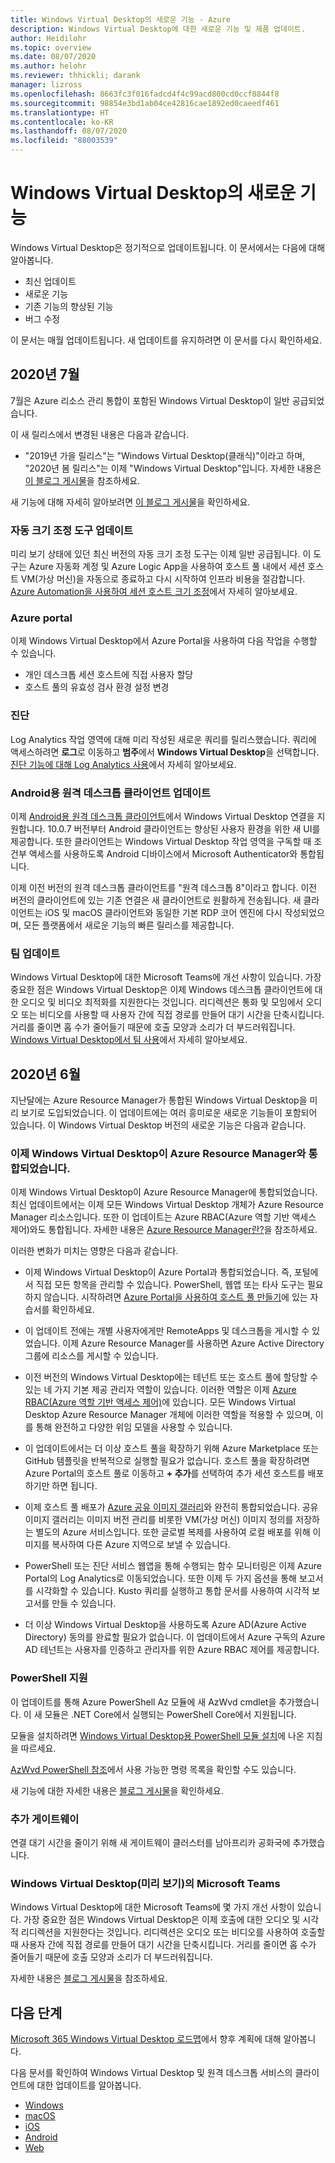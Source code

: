 ```yaml
---
title: Windows Virtual Desktop의 새로운 기능 - Azure
description: Windows Virtual Desktop에 대한 새로운 기능 및 제품 업데이트.
author: Heidilohr
ms.topic: overview
ms.date: 08/07/2020
ms.author: helohr
ms.reviewer: thhickli; darank
manager: lizross
ms.openlocfilehash: 8663fc3f016fadcd4f4c99acd800cd0ccf8844f8
ms.sourcegitcommit: 98854e3bd1ab04ce42816cae1892ed0caeedf461
ms.translationtype: HT
ms.contentlocale: ko-KR
ms.lasthandoff: 08/07/2020
ms.locfileid: "88003539"
---
```

# <a name="whats-new-in-windows-virtual-desktop"></a>Windows Virtual Desktop의 새로운 기능

Windows Virtual Desktop은 정기적으로 업데이트됩니다. 이 문서에서는 다음에 대해 알아봅니다.

- 최신 업데이트
- 새로운 기능
- 기존 기능의 향상된 기능
- 버그 수정

이 문서는 매월 업데이트됩니다. 새 업데이트를 유지하려면 이 문서를 다시 확인하세요.

## <a name="july-2020"></a>2020년 7월  

7월은 Azure 리소스 관리 통합이 포함된 Windows Virtual Desktop이 일반 공급되었습니다.

이 새 릴리스에서 변경된 내용은 다음과 같습니다. 

- "2019년 가을 릴리스"는 "Windows Virtual Desktop(클래식)"이라고 하며, "2020년 봄 릴리스"는 이제 "Windows Virtual Desktop"입니다. 자세한 내용은 [이 블로그 게시물](https://azure.microsoft.com/blog/new-windows-virtual-desktop-capabilities-now-generally-available/)을 참조하세요. 

새 기능에 대해 자세히 알아보려면 [이 블로그 게시물](https://techcommunity.microsoft.com/t5/itops-talk-blog/windows-virtual-desktop-spring-update-enters-public-preview/ba-p/1340245)을 확인하세요. 

### <a name="autoscaling-tool-update"></a>자동 크기 조정 도구 업데이트

미리 보기 상태에 있던 최신 버전의 자동 크기 조정 도구는 이제 일반 공급됩니다. 이 도구는 Azure 자동화 계정 및 Azure Logic App을 사용하여 호스트 풀 내에서 세션 호스트 VM(가상 머신)을 자동으로 종료하고 다시 시작하여 인프라 비용을 절감합니다. [Azure Automation을 사용하여 세션 호스트 크기 조정](set-up-scaling-script.md)에서 자세히 알아보세요.

### <a name="azure-portal"></a>Azure portal

이제 Windows Virtual Desktop에서 Azure Portal을 사용하여 다음 작업을 수행할 수 있습니다. 

- 개인 데스크톱 세션 호스트에 직접 사용자 할당  
- 호스트 풀의 유효성 검사 환경 설정 변경 

### <a name="diagnostics"></a>진단

Log Analytics 작업 영역에 대해 미리 작성된 새로운 쿼리를 릴리스했습니다. 쿼리에 액세스하려면 **로그**로 이동하고 **범주**에서 **Windows Virtual Desktop**을 선택합니다. [진단 기능에 대해 Log Analytics 사용](diagnostics-log-analytics.md)에서 자세히 알아보세요.

### <a name="update-for-remote-desktop-client-for-android"></a>Android용 원격 데스크톱 클라이언트 업데이트

이제 [Android용 원격 데스크톱 클라이언트](https://play.google.com/store/apps/details?id=com.microsoft.rdc.androidx)에서 Windows Virtual Desktop 연결을 지원합니다. 10.0.7 버전부터 Android 클라이언트는 향상된 사용자 환경을 위한 새 UI를 제공합니다. 또한 클라이언트는 Windows Virtual Desktop 작업 영역을 구독할 때 조건부 액세스를 사용하도록 Android 디바이스에서 Microsoft Authenticator와 통합됩니다.  

이제 이전 버전의 원격 데스크톱 클라이언트를 "원격 데스크톱 8"이라고 합니다. 이전 버전의 클라이언트에 있는 기존 연결은 새 클라이언트로 원활하게 전송됩니다. 새 클라이언트는 iOS 및 macOS 클라이언트와 동일한 기본 RDP 코어 엔진에 다시 작성되었으며, 모든 플랫폼에서 새로운 기능의 빠른 릴리스를 제공합니다. 

### <a name="teams-update"></a>팀 업데이트

Windows Virtual Desktop에 대한 Microsoft Teams에 개선 사항이 있습니다. 가장 중요한 점은 Windows Virtual Desktop은 이제 Windows 데스크톱 클라이언트에 대한 오디오 및 비디오 최적화를 지원한다는 것입니다. 리디렉션은 통화 및 모임에서 오디오 또는 비디오를 사용할 때 사용자 간에 직접 경로를 만들어 대기 시간을 단축시킵니다. 거리를 줄이면 홉 수가 줄어들기 때문에 호출 모양과 소리가 더 부드러워집니다. [Windows Virtual Desktop에서 팀 사용](teams-on-wvd.md)에서 자세히 알아보세요.

## <a name="june-2020"></a>2020년 6월

지난달에는 Azure Resource Manager가 통합된 Windows Virtual Desktop을 미리 보기로 도입되었습니다. 이 업데이트에는 여러 흥미로운 새로운 기능들이 포함되어 있습니다. 이 Windows Virtual Desktop 버전의 새로운 기능은 다음과 같습니다.

### <a name="windows-virtual-desktop-is-now-integrated-with-azure-resource-manager"></a>이제 Windows Virtual Desktop이 Azure Resource Manager와 통합되었습니다.

이제 Windows Virtual Desktop이 Azure Resource Manager에 통합되었습니다. 최신 업데이트에서는 이제 모든 Windows Virtual Desktop 개체가 Azure Resource Manager 리소스입니다. 또한 이 업데이트는 Azure RBAC(Azure 역할 기반 액세스 제어)와도 통합됩니다. 자세한 내용은 [Azure Resource Manager란?](../azure-resource-manager/management/overview.md)을 참조하세요.

이러한 변화가 미치는 영향은 다음과 같습니다.

- 이제 Windows Virtual Desktop이 Azure Portal과 통합되었습니다. 즉, 포털에서 직접 모든 항목을 관리할 수 있습니다. PowerShell, 웹앱 또는 타사 도구는 필요하지 않습니다. 시작하려면 [Azure Portal을 사용하여 호스트 풀 만들기](create-host-pools-azure-marketplace.md)에 있는 자습서를 확인하세요.

- 이 업데이트 전에는 개별 사용자에게만 RemoteApps 및 데스크톱을 게시할 수 있었습니다. 이제 Azure Resource Manager를 사용하면 Azure Active Directory 그룹에 리소스를 게시할 수 있습니다.

- 이전 버전의 Windows Virtual Desktop에는 테넌트 또는 호스트 풀에 할당할 수 있는 네 가지 기본 제공 관리자 역할이 있습니다. 이러한 역할은 이제 [Azure RBAC(Azure 역할 기반 액세스 제어)](../role-based-access-control/overview.md)에 있습니다. 모든 Windows Virtual Desktop Azure Resource Manager 개체에 이러한 역할을 적용할 수 있으며, 이를 통해 완전하고 다양한 위임 모델을 사용할 수 있습니다.

- 이 업데이트에서는 더 이상 호스트 풀을 확장하기 위해 Azure Marketplace 또는 GitHub 템플릿을 반복적으로 실행할 필요가 없습니다. 호스트 풀을 확장하려면 Azure Portal의 호스트 풀로 이동하고 **+ 추가**를 선택하여 추가 세션 호스트를 배포하기만 하면 됩니다.

- 이제 호스트 풀 배포가 [Azure 공유 이미지 갤러리](../virtual-machines/windows/shared-image-galleries.md)와 완전히 통합되었습니다. 공유 이미지 갤러리는 이미지 버전 관리를 비롯한 VM(가상 머신) 이미지 정의를 저장하는 별도의 Azure 서비스입니다. 또한 글로벌 복제를 사용하여 로컬 배포를 위해 이미지를 복사하여 다른 Azure 지역으로 보낼 수 있습니다.

- PowerShell 또는 진단 서비스 웹앱을 통해 수행되는 함수 모니터링은 이제 Azure Portal의 Log Analytics로 이동되었습니다. 또한 이제 두 가지 옵션을 통해 보고서를 시각화할 수 있습니다. Kusto 쿼리를 실행하고 통합 문서를 사용하여 시각적 보고서를 만들 수 있습니다.

- 더 이상 Windows Virtual Desktop을 사용하도록 Azure AD(Azure Active Directory) 동의를 완료할 필요가 없습니다. 이 업데이트에서 Azure 구독의 Azure AD 테넌트는 사용자를 인증하고 관리자를 위한 Azure RBAC 제어를 제공합니다.


### <a name="powershell-support"></a>PowerShell 지원

이 업데이트를 통해 Azure PowerShell Az 모듈에 새 AzWvd cmdlet을 추가했습니다. 이 새 모듈은 .NET Core에서 실행되는 PowerShell Core에서 지원됩니다.

모듈을 설치하려면 [Windows Virtual Desktop용 PowerShell 모듈 설치](powershell-module.md)에 나온 지침을 따르세요.

[AzWvd PowerShell 참조](/powershell/module/az.desktopvirtualization/?view=azps-4.2.0#desktopvirtualization)에서 사용 가능한 명령 목록을 확인할 수도 있습니다.

새 기능에 대한 자세한 내용은 [블로그 게시물](https://techcommunity.microsoft.com/t5/itops-talk-blog/windows-virtual-desktop-spring-update-enters-public-preview/ba-p/1340245)을 확인하세요.

### <a name="additional-gateways"></a>추가 게이트웨이

연결 대기 시간을 줄이기 위해 새 게이트웨이 클러스터를 남아프리카 공화국에 추가했습니다.

### <a name="microsoft-teams-on-windows-virtual-desktop-preview"></a>Windows Virtual Desktop(미리 보기)의 Microsoft Teams

Windows Virtual Desktop에 대한 Microsoft Teams에 몇 가지 개선 사항이 있습니다. 가장 중요한 점은 Windows Virtual Desktop은 이제 호출에 대한 오디오 및 시각적 리디렉션을 지원한다는 것입니다. 리디렉션은 오디오 또는 비디오를 사용하여 호출할 때 사용자 간에 직접 경로를 만들어 대기 시간을 단축시킵니다. 거리를 줄이면 홉 수가 줄어들기 때문에 호출 모양과 소리가 더 부드러워집니다.

자세한 내용은 [블로그 게시물](https://azure.microsoft.com/updates/windows-virtual-desktop-media-optimization-for-microsoft-teams-is-now-available-in-public-preview/)을 참조하세요.

## <a name="next-steps"></a>다음 단계

[Microsoft 365 Windows Virtual Desktop 로드맵](https://www.microsoft.com/microsoft-365/roadmap?filters=Windows%20Virtual%20Desktop)에서 향후 계획에 대해 알아봅니다.

다음 문서를 확인하여 Windows Virtual Desktop 및 원격 데스크톱 서비스의 클라이언트에 대한 업데이트를 알아봅니다.

- [Windows](/windows-server/remote/remote-desktop-services/clients/windowsdesktop-whatsnew)
- [macOS](/windows-server/remote/remote-desktop-services/clients/mac-whatsnew)
- [iOS](/windows-server/remote/remote-desktop-services/clients/ios-whatsnew)
- [Android](/windows-server/remote/remote-desktop-services/clients/android-whatsnew)
- [Web](/windows-server/remote/remote-desktop-services/clients/web-client-whatsnew)
